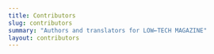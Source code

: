 ```yaml
---
title: Contributors
slug: contributors
summary: "Authors and translators for LOW←TECH MAGAZINE"
layout: contributors
---
```




